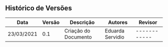 ## Histórico de Versões

| Data       | Versão | Descrição                                            | Autores          | Revisor      |
| ---------- | ------ | ---------------------------------------------------- | -----------------| ------------ |
| 23/03/2021 | 0.1    | Criação do Documento                                 | Eduarda Servidio | ------------ |

